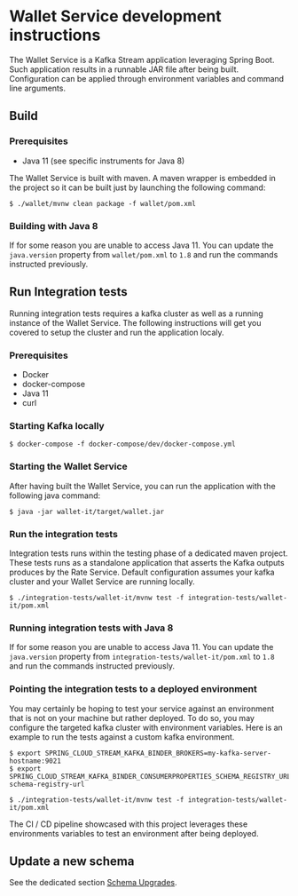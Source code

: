 # Wallet Service development instructions

The Wallet Service is a Kafka Stream application leveraging Spring Boot. Such application results in a runnable JAR file after being built. Configuration can be applied through environment variables and command line arguments.

## Build

### Prerequisites

* Java 11 (see specific instruments for Java 8)

The Wallet Service is built with maven. A maven wrapper is embedded in the project so it can be built just by launching the following command:

```
$ ./wallet/mvnw clean package -f wallet/pom.xml
```

### Building with Java 8

If for some reason you are unable to access Java 11. You can update the `java.version` property from `wallet/pom.xml` to `1.8` and run the commands instructed previously.

## Run Integration tests

Running integration tests requires a kafka cluster as well as a running instance of the Wallet Service. The following instructions will get you covered to setup the cluster and run the application localy.

### Prerequisites

* Docker
* docker-compose
* Java 11
* curl

### Starting Kafka locally

```
$ docker-compose -f docker-compose/dev/docker-compose.yml
```

### Starting the Wallet Service

After having built the Wallet Service, you can run the application with the following java command:

```
$ java -jar wallet-it/target/wallet.jar
```

### Run the integration tests

Integration tests runs within the testing phase of a dedicated maven project. These tests runs as a standalone application that asserts the Kafka outputs produces by the Rate Service. Default configuration assumes your kafka cluster and your Wallet Service are running locally.

```
$ ./integration-tests/wallet-it/mvnw test -f integration-tests/wallet-it/pom.xml
```
### Running integration tests with Java 8

If for some reason you are unable to access Java 11. You can update the `java.version` property from `integration-tests/wallet-it/pom.xml` to `1.8` and run the commands instructed previously.

### Pointing the integration tests to a deployed environment

You may certainly be hoping to test your service against an environment that is not on your machine but rather deployed. To do so, you may configure the targeted kafka cluster with environment variables. Here is an example to run the tests against a custom kafka environment.

```
$ export SPRING_CLOUD_STREAM_KAFKA_BINDER_BROKERS=my-kafka-server-hostname:9021
$ export SPRING_CLOUD_STREAM_KAFKA_BINDER_CONSUMERPROPERTIES_SCHEMA_REGISTRY_URL=my-schema-registry-url

$ ./integration-tests/wallet-it/mvnw test -f integration-tests/wallet-it/pom.xml
```

The CI / CD pipeline showcased with this project leverages these environments variables to test an environment after being deployed.

## Update a new schema

See the dedicated section [Schema Upgrades](doc/dev/schema-upgrades.md).